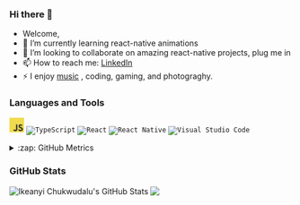 ### Hi there 👋
- Welcome,
- 🌱 I’m currently learning react-native animations
- 👯 I’m looking to collaborate on amazing react-native projects, plug me in
- 📫 How to reach me: [LinkedIn](https://linkedin.com/in/ikeanyi-chukwudalu)
- ⚡ I enjoy [music](https://music.apple.com/us/playlist/pl.u-leyl096ujV14jNl) , coding, gaming, and photograghy.

### Languages and Tools

<code><img alt="JavaScript" width="26px" src="https://raw.githubusercontent.com/github/explore/80688e429a7d4ef2fca1e82350fe8e3517d3494d/topics/javascript/javascript.png" /></code>
<code><img alt="TypeScript" width="26px" src="https://img.icons8.com/color/48/000000/typescript.png" /></code>
<code><img  alt="React" width="26px" src="https://cdn.icon-icons.com/icons2/2108/PNG/512/react_icon_130845.png" /></code>
<code><img  alt="React Native" width="26px" src="https://d33wubrfki0l68.cloudfront.net/554c3b0e09cf167f0281fda839a5433f2040b349/ecfc9/img/header_logo.svg" /></code>
<code><img  alt="Visual Studio Code" width="26px" src="https://cdn.icon-icons.com/icons2/2107/PNG/512/file_type_vscode_icon_130084.png" /></code>

<details>
  <summary>:zap: GitHub Metrics</summary>
  
![Metrics](https://metrics.lecoq.io/Dalu26?template=classic&config.timezone=Africa%2FLagos)
</details>

### GitHub Stats

<div>
<img align="center" alt="Ikeanyi Chukwudalu's GitHub Stats" src="https://github-readme-stats.vercel.app/api?username=Dalu26&show_icons=true&hide_border=true&include_all_commits=true&theme=gotham" />

<img align="center" src="https://github-readme-stats.vercel.app/api/top-langs/?username=Dalu26&layout=compact&theme=gotham" />
</div>
<!--
**Dalu26/Dalu26** is a ✨ _special_ ✨ repository because its `README.md` (this file) appears on your GitHub profile.

Here are some ideas to get you started:

- 🌱 I’m currently learning react-native animations
- 👯 I’m looking to collaborate on ...
- 🤔 I’m looking for help with ...
- 💬 Ask me about ...
- 📫 How to reach me: www.linkedin.com/in/ikeanyi-chukwudalu...
- 😄 Pronouns: ...
- ⚡ Fun fact: ...
-->
